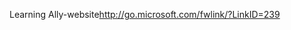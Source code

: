 <Token xmlns:xlink="http://www.w3.org/1999/xlink"><externalLink xmlns="http://ddue.schemas.microsoft.com/authoring/2003/5"><linkText>Learning Ally-website</linkText><linkUri>http://go.microsoft.com/fwlink/?LinkID=239</linkUri></externalLink></Token>

<!--HONumber=May16_HO1-->


